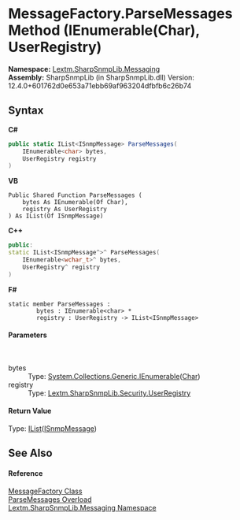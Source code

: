 # MessageFactory.ParseMessages Method (IEnumerable(Char), UserRegistry)
 

**Namespace:**&nbsp;<a href="N_Lextm_SharpSnmpLib_Messaging">Lextm.SharpSnmpLib.Messaging</a><br />**Assembly:**&nbsp;SharpSnmpLib (in SharpSnmpLib.dll) Version: 12.4.0+601762d0e653a71ebb69af963204dfbfb6c26b74

## Syntax

**C#**<br />
``` C#
public static IList<ISnmpMessage> ParseMessages(
	IEnumerable<char> bytes,
	UserRegistry registry
)
```

**VB**<br />
``` VB
Public Shared Function ParseMessages ( 
	bytes As IEnumerable(Of Char),
	registry As UserRegistry
) As IList(Of ISnmpMessage)
```

**C++**<br />
``` C++
public:
static IList<ISnmpMessage^>^ ParseMessages(
	IEnumerable<wchar_t>^ bytes, 
	UserRegistry^ registry
)
```

**F#**<br />
``` F#
static member ParseMessages : 
        bytes : IEnumerable<char> * 
        registry : UserRegistry -> IList<ISnmpMessage> 

```


#### Parameters
&nbsp;<dl><dt>bytes</dt><dd>Type: <a href="https://docs.microsoft.com/dotnet/api/system.collections.generic.ienumerable-1" target="_blank" rel="noopener noreferrer">System.Collections.Generic.IEnumerable</a>(<a href="https://docs.microsoft.com/dotnet/api/system.char" target="_blank" rel="noopener noreferrer">Char</a>)<br /></dd><dt>registry</dt><dd>Type: <a href="T_Lextm_SharpSnmpLib_Security_UserRegistry">Lextm.SharpSnmpLib.Security.UserRegistry</a><br /></dd></dl>

#### Return Value
Type: <a href="https://docs.microsoft.com/dotnet/api/system.collections.generic.ilist-1" target="_blank" rel="noopener noreferrer">IList</a>(<a href="T_Lextm_SharpSnmpLib_Messaging_ISnmpMessage">ISnmpMessage</a>)

## See Also


#### Reference
<a href="T_Lextm_SharpSnmpLib_Messaging_MessageFactory">MessageFactory Class</a><br /><a href="Overload_Lextm_SharpSnmpLib_Messaging_MessageFactory_ParseMessages">ParseMessages Overload</a><br /><a href="N_Lextm_SharpSnmpLib_Messaging">Lextm.SharpSnmpLib.Messaging Namespace</a><br />
